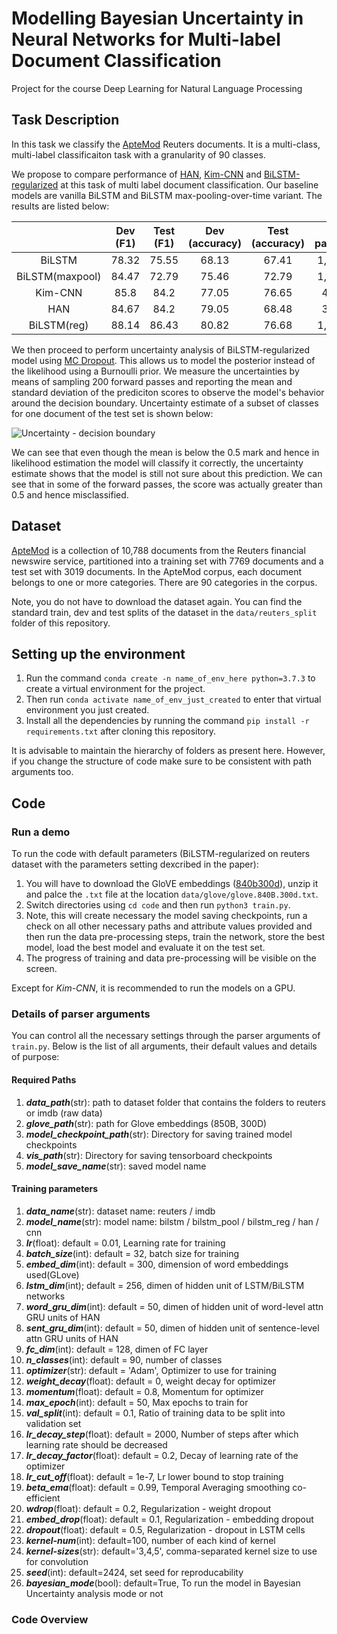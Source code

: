 # Modelling Bayesian Uncertainty in Neural Networks for Multi-label Document Classification
Project for the course Deep Learning for Natural Language Processing

## Task Description

In this task we classify the [ApteMod](https://www.kaggle.com/nltkdata/reuters/version/2) Reuters documents. It is a multi-class, multi-label classificaiton task with a granularity of 90 classes.

We propose to compare performance of [HAN](https://www.aclweb.org/anthology/N16-1174.pdf), [Kim-CNN](https://arxiv.org/pdf/1408.5882.pdf) and [BiLSTM-regularized](https://www.aclweb.org/anthology/N19-1408.pdf)  at this task of multi label document classification. Our baseline models are vanilla BiLSTM and BiLSTM max-pooling-over-time variant. The results are listed below:

|                 | Dev (F1) | Test (F1) | Dev (accuracy) | Test (accuracy) | No. of parameters |
|:---------------:|:--------:|:---------:|:--------------:|:---------------:|:-----------------:|
|      BiLSTM     |   78.32  |   75.55   |      68.13     |      67.41      |     1,665,024     |
| BiLSTM(maxpool) |   84.47  |   72.79   |      75.46     |      72.79      |     1,665,024     |
|     Kim-CNN     |   85.8   |   84.2    |      77.05     |      76.65      |      462,336      |
|      HAN        |   84.67  |   84.2    |      79.05     |      68.48      |      390,800      |
|  BiLSTM(reg)    |   88.14  |   86.43   |      80.82     |      76.68      |     1,665,024     |

We then proceed to perform uncertainty analysis of BiLSTM-regularized model using [MC Dropout](https://arxiv.org/pdf/1506.02142.pdf). This allows us to model the posterior instead of the likelihood using a Burnoulli prior. We measure the uncertainties by means of sampling 200 forward passes and reporting the mean and standard deviation of the prediciton scores to observe the model's behavior around the decision boundary. Uncertainty estimate of a subset of classes for one document of the test set is shown below:

![Uncertainty - decision boundary](https://github.com/shaanchandra/DeepLearningForNLP/blob/master/uncert_dec_boundary.png)

We can see that even though the mean is below the 0.5 mark and hence in likelihood estimation the model will classify it correctly, the uncertainty estimate shows that the model is still not sure about this prediction. We can see that in some of the forward passes, the score was actually greater than 0.5 and hence misclassified.

## Dataset

[ApteMod](https://www.kaggle.com/nltkdata/reuters/version/2) is a collection of 10,788 documents from the Reuters financial newswire service, partitioned into a training set with 7769 documents and a test set with 3019 documents. In the ApteMod corpus, each document belongs to one or more categories. There are 90 categories in the corpus.

Note, you do not have to download the dataset again. You can find the standard train, dev and test splits of the dataset in the `data/reuters_split` folder of this repository.

## Setting up the environment

1. Run the command `conda create -n name_of_env_here python=3.7.3` to create a virtual environment for the project.
2. Then run `conda activate name_of_env_just_created` to enter that virtual environment you just created.
3. Install all the dependencies by running the command `pip install -r requirements.txt` after cloning this repository.

It is advisable to maintain the hierarchy of folders as present here. However, if you change the structure of code make sure to be consistent with path arguments too.

## Code

### Run a demo

To run the code with default parameters (BiLSTM-regularized on reuters dataset with the parameters setting dexcribed in the paper):

1. You will have to download the GloVE embeddings ([840b300d](https://nlp.stanford.edu/projects/glove/)), unzip it and palce the `.txt` file at the location `data/glove/glove.840B.300d.txt`.
2. Switch directories using `cd code` and then run `python3 train.py`. 
3. Note, this will create necessary the model saving checkpoints, run a check on all other necessary paths and attribute values provided and then run the data pre-processing steps, train the network, store the best model, load the best model and evaluate it on the test set.
4. The progress of training and data pre-processing will be visible on the screen.

Except for *Kim-CNN*, it is recommended to run the models on a GPU.

### Details of parser arguments

You can control all the necessary settings through the parser arguments of `train.py`. Below is the list of all arguments, their default values and details of purpose: 

#### Required Paths

1. ***data_path***(str): path to dataset folder that contains the folders to reuters or imdb (raw data)
2. ***glove_path***(str): path for Glove embeddings (850B, 300D)
3. ***model_checkpoint_path***(str): Directory for saving trained model checkpoints
4. ***vis_path***(str): Directory for saving tensorboard checkpoints
5. ***model_save_name***(str): saved model name

#### Training parameters

1. ***data_name***(str): dataset name: reuters / imdb
2. ***model_name***(str): model name: bilstm / bilstm_pool / bilstm_reg / han / cnn
3. ***lr***(float): default = 0.01, Learning rate for training
4. ***batch_size***(int): default = 32, batch size for training
5. ***embed_dim***(int): default = 300, dimension of word embeddings used(GLove)
6. ***lstm_dim***(int); default = 256, dimen of hidden unit of LSTM/BiLSTM networks
7. ***word_gru_dim***(int): default = 50, dimen of hidden unit of word-level attn GRU units of HAN
8. ***sent_gru_dim***(int): default = 50, dimen of hidden unit of sentence-level attn GRU units of HAN
9. ***fc_dim***(int): default = 128, dimen of FC layer
10. ***n_classes***(int): default = 90, number of classes
11. ***optimizer***(str): default = 'Adam', Optimizer to use for training
12. ***weight_decay***(float): default = 0, weight decay for optimizer
13. ***momentum***(float): default = 0.8, Momentum for optimizer
14. ***max_epoch***(int): default = 50, Max epochs to train for
15. ***val_split***(int): default = 0.1, Ratio of training data to be split into validation set
16. ***lr_decay_step***(float): default = 2000, Number of steps after which learning rate should be decreased
17. ***lr_decay_factor***(float): default = 0.2, Decay of learning rate of the optimizer
18. ***lr_cut_off***(float): default = 1e-7, Lr lower bound to stop training
19. ***beta_ema***(float): default = 0.99, Temporal Averaging smoothing co-efficient
20. ***wdrop***(float): default = 0.2, Regularization - weight dropout
21. ***embed_drop***(float): default = 0.1, Regularization - embedding dropout
22. ***dropout***(float): default = 0.5, Regularization - dropout in LSTM cells
23. ***kernel-num***(int): default=100, number of each kind of kernel
24. ***kernel-sizes***(str): default='3,4,5', comma-separated kernel size to use for convolution
25. ***seed***(int): default=2424, set seed for reproducability
26. ***bayesian_mode***(bool): default=True, To run the model in Bayesian Uncertainty analysis mode or not


### Code Overview


